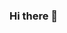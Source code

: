 ### Hi there 👋

<!--
**Mirmukhammaddiyor/Mirmukhammaddiyor** is a ✨ _special_ ✨ repository because its `README.md` (this file) appears on your GitHub profile.

Here are some ideas to get you started:

...
- 🌱 I’m currently studied at Cambridge International University.Until today i learnt HTML,CSS and a little bit from python.
- 👯 I’m looking to collaborate on with working  from HTML and CSS
- 🤔 I’m looking for help with
- 💬 Ask me about ...
- 📫 How to reach me from 
- 😄 Pronouns: ...
- ⚡ Fun fact: ...
-->
